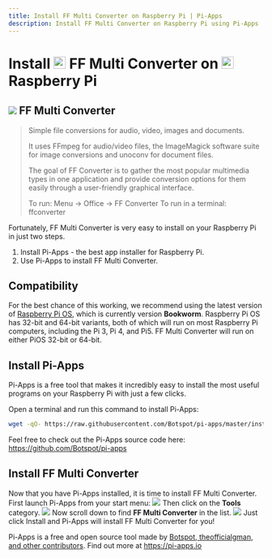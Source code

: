 ```yaml
---
title: Install FF Multi Converter on Raspberry Pi | Pi-Apps
description: Install FF Multi Converter on Raspberry Pi using Pi-Apps
---
```

<div class="simple-install-content content">

# Install <img src="/img/app-icons/FF Multi Converter/icon-64.png" height=24> FF Multi Converter on <img src=/img/other-icons/raspberrypi-icon.svg height=24> Raspberry Pi

## <img src="/img/app-icons/FF Multi Converter/icon-64.png"> FF Multi Converter
> Simple file conversions for audio, video, images and documents.
> 
> It uses FFmpeg for audio/video files, the ImageMagick software suite for image conversions and unoconv for document files.
> 
> The goal of FF Converter is to gather the most popular multimedia types in one application and provide conversion options for them easily through a user-friendly graphical interface.
> 
> To run: Menu -> Office -> FF Converter
> To run in a terminal: ffconverter

Fortunately, FF Multi Converter is very easy to install on your Raspberry Pi in just two steps.
1. Install Pi-Apps - the best app installer for Raspberry Pi.
2. Use Pi-Apps to install FF Multi Converter.
</div>
<div class="simple-install-content content">

## Compatibility
For the best chance of this working, we recommend using the latest version of [Raspberry Pi OS](https://www.raspberrypi.com/software/), which is currently version **Bookworm**.
Raspberry Pi OS has 32-bit and 64-bit variants, both of which will run on most Raspberry Pi computers, including the Pi 3, Pi 4, and Pi5.
FF Multi Converter will run on either PiOS 32-bit or 64-bit.
</div>
<div class="simple-install-content content">

## Install Pi-Apps

Pi-Apps is a free tool that makes it incredibly easy to install the most useful programs on your Raspberry Pi with just a few clicks.

Open a terminal and run this command to install Pi-Apps:
```bash
wget -qO- https://raw.githubusercontent.com/Botspot/pi-apps/master/install | bash
```
Feel free to check out the Pi-Apps source code here: https://github.com/Botspot/pi-apps
</div>
<div class="simple-install-content content">

## Install FF Multi Converter

Now that you have Pi-Apps installed, it is time to install FF Multi Converter.
First launch Pi-Apps from your start menu:
<img src="/img/start-menu.png">
Then click on the <b>Tools</b> category.
<img src="/img/category-selections/Tools.png">
Now scroll down to find <b>FF Multi Converter</b> in the list.
<img src="/img/app-icons/FF Multi Converter/app-selection.png">
Just click Install and Pi-Apps will install FF Multi Converter for you!
</div>
<div class="simple-install-content content">

Pi-Apps is a free and open source tool made by [Botspot, theofficialgman, and other contributors](/about/#contributors). Find out more at https://pi-apps.io
</div>
